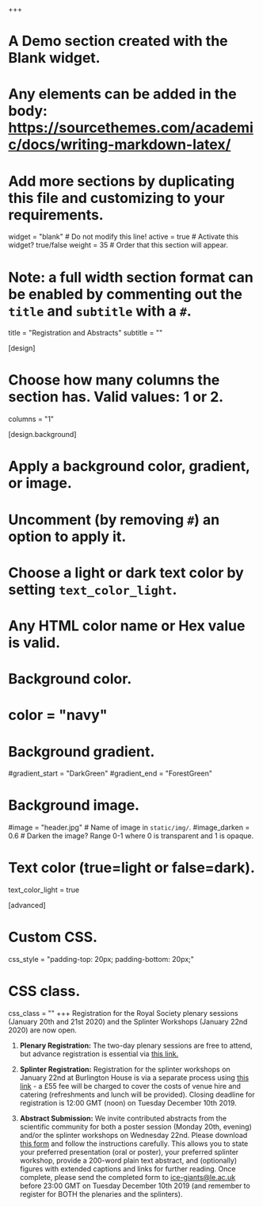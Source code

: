 +++
# A Demo section created with the Blank widget.
# Any elements can be added in the body: https://sourcethemes.com/academic/docs/writing-markdown-latex/
# Add more sections by duplicating this file and customizing to your requirements.

widget = "blank"  # Do not modify this line!
active = true  # Activate this widget? true/false
weight = 35  # Order that this section will appear.

# Note: a full width section format can be enabled by commenting out the `title` and `subtitle` with a `#`.
title = "Registration and Abstracts"
subtitle = ""

[design]
  # Choose how many columns the section has. Valid values: 1 or 2.
  columns = "1"

[design.background]
  # Apply a background color, gradient, or image.
  #   Uncomment (by removing `#`) an option to apply it.
  #   Choose a light or dark text color by setting `text_color_light`.
  #   Any HTML color name or Hex value is valid.

  # Background color.
  # color = "navy"

  # Background gradient.
  #gradient_start = "DarkGreen"
  #gradient_end = "ForestGreen"

  # Background image.
  #image = "header.jpg"  # Name of image in `static/img/`.
  #image_darken = 0.6  # Darken the image? Range 0-1 where 0 is transparent and 1 is opaque.

  # Text color (true=light or false=dark).
  text_color_light = true

[advanced]
 # Custom CSS.
 css_style = "padding-top: 20px; padding-bottom: 20px;"

 # CSS class.
 css_class = ""
+++
Registration for the Royal Society plenary sessions (January 20th and 21st 2020) and the Splinter Workshops (January 22nd 2020) are now open.

1. **Plenary Registration:**  The two-day plenary sessions are free to attend, but advance registration is essential via [this link.](https://royalsociety.org/science-events-and-lectures/2020/01/ice-giants/)

1. **Splinter Registration:**  Registration for the splinter workshops on January 22nd at Burlington House is via a separate process using [this link](https://shop.le.ac.uk/product-catalogue/events-at-leicester/department-of-physics-and-astronomy/ice-giant-systems-2020-splinter-meeting-registration) - a £55 fee will be charged to cover the costs of venue hire and catering (refreshments and lunch will be provided).   Closing deadline for registration is 12:00 GMT (noon) on Tuesday December 10th 2019.  

1. **Abstract Submission:**  We invite contributed abstracts from the scientific community for both a poster session (Monday 20th, evening) and/or the splinter workshops on Wednesday 22nd.  Please download [this form](https://github.com/ice-giants/papers/raw/master/IG2020_abstractform.docx) and follow the instructions carefully.  This allows you to state your preferred presentation (oral or poster), your preferred splinter workshop, provide a 200-word plain text abstract, and (optionally) figures with extended captions and links for further reading.  Once complete, please send the completed form to [ice-giants@le.ac.uk](mailto:ice-giants@le.ac.uk) before 23:00 GMT on Tuesday December 10th 2019 (and remember to register for BOTH the plenaries and the splinters).
